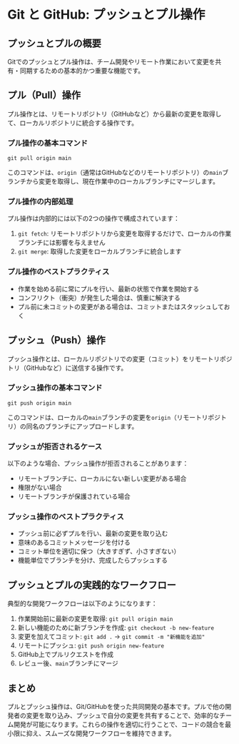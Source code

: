 # Git と GitHub: プッシュとプル操作

## プッシュとプルの概要

Gitでのプッシュとプル操作は、チーム開発やリモート作業において変更を共有・同期するための基本的かつ重要な機能です。

## プル（Pull）操作

プル操作とは、リモートリポジトリ（GitHubなど）から最新の変更を取得して、ローカルリポジトリに統合する操作です。

### プル操作の基本コマンド

```
git pull origin main
```

このコマンドは、`origin`（通常はGitHubなどのリモートリポジトリ）の`main`ブランチから変更を取得し、現在作業中のローカルブランチにマージします。

### プル操作の内部処理

プル操作は内部的には以下の2つの操作で構成されています：

1. `git fetch`: リモートリポジトリから変更を取得するだけで、ローカルの作業ブランチには影響を与えません
2. `git merge`: 取得した変更をローカルブランチに統合します

### プル操作のベストプラクティス

- 作業を始める前に常にプルを行い、最新の状態で作業を開始する
- コンフリクト（衝突）が発生した場合は、慎重に解決する
- プル前に未コミットの変更がある場合は、コミットまたはスタッシュしておく

## プッシュ（Push）操作

プッシュ操作とは、ローカルリポジトリでの変更（コミット）をリモートリポジトリ（GitHubなど）に送信する操作です。

### プッシュ操作の基本コマンド

```
git push origin main
```

このコマンドは、ローカルの`main`ブランチの変更を`origin`（リモートリポジトリ）の同名のブランチにアップロードします。

### プッシュが拒否されるケース

以下のような場合、プッシュ操作が拒否されることがあります：

- リモートブランチに、ローカルにない新しい変更がある場合
- 権限がない場合
- リモートブランチが保護されている場合

### プッシュ操作のベストプラクティス

- プッシュ前に必ずプルを行い、最新の変更を取り込む
- 意味のあるコミットメッセージを付ける
- コミット単位を適切に保つ（大きすぎず、小さすぎない）
- 機能単位でブランチを分け、完成したらプッシュする

## プッシュとプルの実践的なワークフロー

典型的な開発ワークフローは以下のようになります：

1. 作業開始前に最新の変更を取得: `git pull origin main`
2. 新しい機能のために新ブランチを作成: `git checkout -b new-feature`
3. 変更を加えてコミット: `git add .` → `git commit -m "新機能を追加"`
4. リモートにプッシュ: `git push origin new-feature`
5. GitHub上でプルリクエストを作成
6. レビュー後、`main`ブランチにマージ

## まとめ

プルとプッシュ操作は、Git/GitHubを使った共同開発の基本です。プルで他の開発者の変更を取り込み、プッシュで自分の変更を共有することで、効率的なチーム開発が可能になります。これらの操作を適切に行うことで、コードの競合を最小限に抑え、スムーズな開発ワークフローを維持できます。
